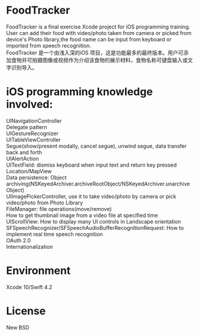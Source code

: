 # FoodTracker
FoodTracker is a final exercise Xcode project for iOS programming training. User can add their food with video/photo taken from camera or picked from device's Photo library,the food name can be input from keyboard or imported from speech recognition.<br>
FoodTracker 是一个由浅入深的iOS 项目，这是功能最多的最终版本。用户可添加食物并可拍摄图像或视频作为介绍该食物的展示材料，食物名称可键盘输入或文字识别导入。
# iOS programming knowledge involved:
UINavigationController<br>
Delegate pattern<br>
UIGestureRecognizer<br>
UITableViewController<br>
Segue(show/present modally, cancel segue), unwind segue, data transfer back and forth <br>
UIAlertAction<br>
UITextField: dismiss keyboard when input text and return key pressed<br>
Location/MapView<br>
Data persistence: Object archiving(NSKeyedArchiver.archiveRootObject/NSKeyedArchiver.unarchiveObject)<br>
UIImagePickerController, use it to take video/photo by camera or pick video/photo from Photo Library<br>
FileManager: file operations(move/remove)<br>
How to get thumbnail image from a video file at specified time<br>
UIScrollView: How to display many UI controls in Landscape orientation<br>
SFSpeechRecognizer/SFSpeechAudioBufferRecognitionRequest: How to implement real time speech recognition<br>
OAuth 2.0<br>
Internationalization<br>
# Environment
Xcode 10/Swift 4.2
# License
New BSD
